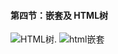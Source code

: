 #### 第四节：嵌套及 HTML树

![HTML树.](https://raw.githubusercontent.com/oqq5518/Liao-Zhou/117a9b9043102c307bbdfba4400fb5f084ea5a93/HTML%20%E6%A0%91.png)
![html嵌套](https://raw.githubusercontent.com/oqq5518/Liao-Zhou/bc23a6d058ef52d0386cc4f9713dd998ee3d62cc/html%20%E5%B5%8C%E5%A5%97.png)

